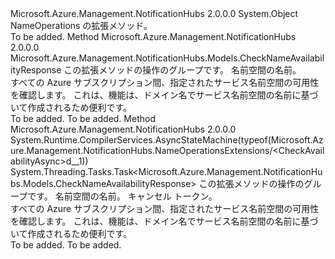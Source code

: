 <Type Name="NameOperationsExtensions" FullName="Microsoft.Azure.Management.NotificationHubs.NameOperationsExtensions">
  <TypeSignature Language="C#" Value="public static class NameOperationsExtensions" />
  <TypeSignature Language="ILAsm" Value=".class public auto ansi abstract sealed beforefieldinit NameOperationsExtensions extends System.Object" />
  <TypeSignature Language="DocId" Value="T:Microsoft.Azure.Management.NotificationHubs.NameOperationsExtensions" />
  <TypeSignature Language="VB.NET" Value="Public Module NameOperationsExtensions" />
  <TypeSignature Language="F#" Value="type NameOperationsExtensions = class" />
  <AssemblyInfo>
    <AssemblyName>Microsoft.Azure.Management.NotificationHubs</AssemblyName>
    <AssemblyVersion>2.0.0.0</AssemblyVersion>
  </AssemblyInfo>
  <Base>
    <BaseTypeName>System.Object</BaseTypeName>
  </Base>
  <Interfaces />
  <Docs>
    <summary>
            NameOperations の拡張メソッド。
            </summary>
    <remarks>To be added.</remarks>
  </Docs>
  <Members>
    <Member MemberName="CheckAvailability">
      <MemberSignature Language="C#" Value="public static Microsoft.Azure.Management.NotificationHubs.Models.CheckNameAvailabilityResponse CheckAvailability (this Microsoft.Azure.Management.NotificationHubs.INameOperations operations, Microsoft.Azure.Management.NotificationHubs.Models.CheckNameAvailabilityRequestParameters parameters);" />
      <MemberSignature Language="ILAsm" Value=".method public static hidebysig class Microsoft.Azure.Management.NotificationHubs.Models.CheckNameAvailabilityResponse CheckAvailability(class Microsoft.Azure.Management.NotificationHubs.INameOperations operations, class Microsoft.Azure.Management.NotificationHubs.Models.CheckNameAvailabilityRequestParameters parameters) cil managed" />
      <MemberSignature Language="DocId" Value="M:Microsoft.Azure.Management.NotificationHubs.NameOperationsExtensions.CheckAvailability(Microsoft.Azure.Management.NotificationHubs.INameOperations,Microsoft.Azure.Management.NotificationHubs.Models.CheckNameAvailabilityRequestParameters)" />
      <MemberSignature Language="VB.NET" Value="&lt;Extension()&gt;&#xA;Public Function CheckAvailability (operations As INameOperations, parameters As CheckNameAvailabilityRequestParameters) As CheckNameAvailabilityResponse" />
      <MemberSignature Language="F#" Value="static member CheckAvailability : Microsoft.Azure.Management.NotificationHubs.INameOperations * Microsoft.Azure.Management.NotificationHubs.Models.CheckNameAvailabilityRequestParameters -&gt; Microsoft.Azure.Management.NotificationHubs.Models.CheckNameAvailabilityResponse" Usage="Microsoft.Azure.Management.NotificationHubs.NameOperationsExtensions.CheckAvailability (operations, parameters)" />
      <MemberType>Method</MemberType>
      <AssemblyInfo>
        <AssemblyName>Microsoft.Azure.Management.NotificationHubs</AssemblyName>
        <AssemblyVersion>2.0.0.0</AssemblyVersion>
      </AssemblyInfo>
      <ReturnValue>
        <ReturnType>Microsoft.Azure.Management.NotificationHubs.Models.CheckNameAvailabilityResponse</ReturnType>
      </ReturnValue>
      <Parameters>
        <Parameter Name="operations" Type="Microsoft.Azure.Management.NotificationHubs.INameOperations" RefType="this" />
        <Parameter Name="parameters" Type="Microsoft.Azure.Management.NotificationHubs.Models.CheckNameAvailabilityRequestParameters" />
      </Parameters>
      <Docs>
        <param name="operations">
            この拡張メソッドの操作のグループです。
            </param>
        <param name="parameters">
            名前空間の名前。
            </param>
        <summary>
            すべての Azure サブスクリプション間、指定されたサービス名前空間の可用性を確認します。 これは、機能は、ドメイン名でサービス名前空間の名前に基づいて作成されるため便利です。
            </summary>
        <returns>To be added.</returns>
        <remarks>To be added.</remarks>
      </Docs>
    </Member>
    <Member MemberName="CheckAvailabilityAsync">
      <MemberSignature Language="C#" Value="public static System.Threading.Tasks.Task&lt;Microsoft.Azure.Management.NotificationHubs.Models.CheckNameAvailabilityResponse&gt; CheckAvailabilityAsync (this Microsoft.Azure.Management.NotificationHubs.INameOperations operations, Microsoft.Azure.Management.NotificationHubs.Models.CheckNameAvailabilityRequestParameters parameters, System.Threading.CancellationToken cancellationToken = null);" />
      <MemberSignature Language="ILAsm" Value=".method public static hidebysig class System.Threading.Tasks.Task`1&lt;class Microsoft.Azure.Management.NotificationHubs.Models.CheckNameAvailabilityResponse&gt; CheckAvailabilityAsync(class Microsoft.Azure.Management.NotificationHubs.INameOperations operations, class Microsoft.Azure.Management.NotificationHubs.Models.CheckNameAvailabilityRequestParameters parameters, valuetype System.Threading.CancellationToken cancellationToken) cil managed" />
      <MemberSignature Language="DocId" Value="M:Microsoft.Azure.Management.NotificationHubs.NameOperationsExtensions.CheckAvailabilityAsync(Microsoft.Azure.Management.NotificationHubs.INameOperations,Microsoft.Azure.Management.NotificationHubs.Models.CheckNameAvailabilityRequestParameters,System.Threading.CancellationToken)" />
      <MemberSignature Language="F#" Value="static member CheckAvailabilityAsync : Microsoft.Azure.Management.NotificationHubs.INameOperations * Microsoft.Azure.Management.NotificationHubs.Models.CheckNameAvailabilityRequestParameters * System.Threading.CancellationToken -&gt; System.Threading.Tasks.Task&lt;Microsoft.Azure.Management.NotificationHubs.Models.CheckNameAvailabilityResponse&gt;" Usage="Microsoft.Azure.Management.NotificationHubs.NameOperationsExtensions.CheckAvailabilityAsync (operations, parameters, cancellationToken)" />
      <MemberType>Method</MemberType>
      <AssemblyInfo>
        <AssemblyName>Microsoft.Azure.Management.NotificationHubs</AssemblyName>
        <AssemblyVersion>2.0.0.0</AssemblyVersion>
      </AssemblyInfo>
      <Attributes>
        <Attribute>
          <AttributeName>System.Runtime.CompilerServices.AsyncStateMachine(typeof(Microsoft.Azure.Management.NotificationHubs.NameOperationsExtensions/&lt;CheckAvailabilityAsync&gt;d__1))</AttributeName>
        </Attribute>
      </Attributes>
      <ReturnValue>
        <ReturnType>System.Threading.Tasks.Task&lt;Microsoft.Azure.Management.NotificationHubs.Models.CheckNameAvailabilityResponse&gt;</ReturnType>
      </ReturnValue>
      <Parameters>
        <Parameter Name="operations" Type="Microsoft.Azure.Management.NotificationHubs.INameOperations" RefType="this" />
        <Parameter Name="parameters" Type="Microsoft.Azure.Management.NotificationHubs.Models.CheckNameAvailabilityRequestParameters" />
        <Parameter Name="cancellationToken" Type="System.Threading.CancellationToken" />
      </Parameters>
      <Docs>
        <param name="operations">
            この拡張メソッドの操作のグループです。
            </param>
        <param name="parameters">
            名前空間の名前。
            </param>
        <param name="cancellationToken">
            キャンセル トークン。
            </param>
        <summary>
            すべての Azure サブスクリプション間、指定されたサービス名前空間の可用性を確認します。 これは、機能は、ドメイン名でサービス名前空間の名前に基づいて作成されるため便利です。
            </summary>
        <returns>To be added.</returns>
        <remarks>To be added.</remarks>
      </Docs>
    </Member>
  </Members>
</Type>